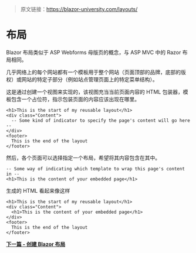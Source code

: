 > 原文链接：https://blazor-university.com/layouts/

# 布局
Blazor 布局类似于 ASP Webforms 母版页的概念，与 ASP MVC 中的 Razor 布局相同。

几乎网络上的每个网站都有一个模板用于整个网站（页面顶部的品牌，底部的版权）或网站的特定子部分（例如站点管理页面上的特定菜单结构）。

这是通过创建一个视图来实现的，该视图充当当前页面内容的 HTML 包装器，模板包含一个占位符，指示包装页面的内容应该出现在哪里。

```
<h1>This is the start of my reusable layout</h1>
<div class="Content">
  -- Some kind of indicator to specify the page's content will go here --
</div>
<footer>
  This is the end of the layout
</footer>
```

然后，各个页面可以选择指定一个布局，希望将其内容包含在其中。

```
-- Some way of indicating which template to wrap this page's content in --
<h1>This is the content of your embedded page</h1>
```

生成的 HTML 看起来像这样

```
<h1>This is the start of my reusable layout</h1>
<div class="Content">
  <h1>This is the content of your embedded page</h1>
</div>
<footer>
  This is the end of the layout
</footer>
```

**[下一篇 - 创建 Blazor 布局](https://feiyun0112.github.io/blazor-university.zh-cn/layouts/creating-a-blazor-layout)**